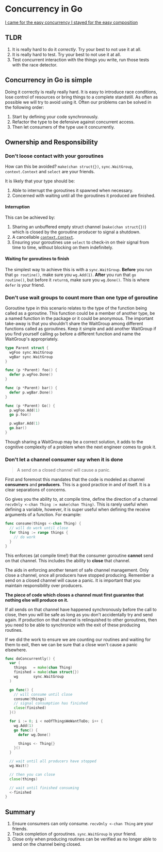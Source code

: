 Concurrency in Go
=================

[I came for the easy concurrency I stayed for the easy composition](https://www.youtube.com/watch?v=woCg2zaIVzQ)

## TLDR

1. It is really hard to do it *correctly*. Try your best to not use it at all.
1. It is really hard to test. Try your best to not use it at all.
1. Test concurrent interaction with the things you write, run those tests with the race detector.

## Concurrency in Go is simple

Doing it correctly is really really hard. It is easy to introduce race conditions, lose control of resources or bring things to a complete standstill.
As often as possible we will try to avoid using it. Often our problems can be solved in the following order:

1. Start by defining your code synchronously.
2. Refactor the type to be defensive against concurrent access.
3. Then let consumers of the type use it concurrently.

## Ownership and Responsibility

### **Don't** loose contact with your goroutines

How can this be avoided? `make(chan struct{})`, `sync.WaitGroup`, `context.Context` and `select` are your friends.

It is likely that your type should be:

  1. Able to interrupt the goroutines it spawned when necessary.
  2. Concerned with waiting until all the goroutines it produced are finished.

#### Interruption

This can be achieved by:

  1. Sharing an unbuffered empty struct channel (`make(chan struct{})`) which is closed by the goroutine producer to signal a shutdown.
  2. A cancellable [`context.Context`](https://golang.org/pkg/context/#WithCancel).
  3. Ensuring your goroutines use `select` to check-in on their signal from time to time, without blocking on them indefinitely.

#### Waiting for goroutines to finish

The simplest way to achieve this is with a `sync.WaitGroup`.
**Before** you run that `go routine()`, make sure you `wg.Add(1)`.
**After** you run that `go routine()`, but before it `return`s, make sure you `wg.Done()`. This is where `defer` is your friend.

### **Don't** use wait groups to count more than one type of goroutine

Goroutine type in this scenario relates to the type of the function being called as a goroutine.
This function could be a member of another type, be a named function in the package or it could be anonymous.
The important take-away is that you shouldn't share the WaitGroup among different functions called as goroutines.
Keep it simple and add another WaitGroup if you find yourself calling `go` before a different function and name the WaitGroup's appropriately.

```go
type Parent struct {
  wgFoo sync.WaitGroup
  wgBar sync.WaitGroup
}

func (p *Parent) foo() {
  defer p.wgFoo.Done()
}

func (p *Parent) bar() {
  defer p.wgBar.Done()
}

func (p *Parent) Go() {
  p.wgFoo.Add(1)
  go p.foo()

  p.wgBar.Add(1)
  go.bar()
}
```

Though sharing a WaitGroup may be a correct solution, it adds to the cognitive complexity of a problem when the next engineer comes to grok it.

### **Don't** let a channel consumer say when it is done

> A send on a closed channel will cause a panic.

First and foremost this mandates that the code is modeled as channel __consumers__ and __producers__.
This is a good practice in and of itself. It is a clear separations of concerns.

Go gives you the ability to, at compile time, define the direction of a channel `recvOnly <-chan Thing := make(chan Thing)`.
This is rarely useful when defining a variable, however, it is super useful when defining the receive arguments of a function.
For example:

```go
func consume(things <-chan Thing) {
  // will do work until close
  for thing := range things {
    // do work
  }
}
```

This enforces (at compile time!) that the consumer goroutine **cannot** send on that channel.
This includes the ability to **close** that channel.

The aids in enforcing another tenant of safe channel management. Only close a channel, once all producers have stopped producing. Remember a send on a closed channel will cause a panic.
It is important that you maintain responsibility over producers.

**The piece of code which closes a channel must first guarantee that nothing else will produce on it.**

If all sends on that channel have happened synchronously before the call to close, then you will be safe as long as you don't accidentally try and send again. If production on that channel is relinquished to other goroutines, then you need to be able to synchronize with the exit of these producing routines.

If we did the work to ensure we are counting our routines and waiting for them to exit, then we can be sure that a close won't cause a panic elsewhere.

```go
func doConcurrently() {
  var (
    things   = make(chan Thing)
    finished = make(chan struct{})
    wg       sync.WaitGroup
  )

  go func() {
    // will consume until close
    consume(things)
    // signal consumption has finished
    close(finished)
  }()

  for i := 0; i < noOfThingsWeWantToDo; i++ {
    wg.Add(1)
    go func() {
      defer wg.Done()

      things <- Thing{}
    }()
  }

  // wait until all producers have stopped
  wg.Wait()

  // then you can close
  close(things)

  // wait until finished consuming
  <-finished
}
```

## Summary

1. Ensure consumers can only consume. `recvOnly <-chan Thing` are your friends.
2. Track completion of goroutines. `sync.WaitGroup` is your friend.
3. Close only when producing routines can be verified as no longer able to send on the channel being closed.

